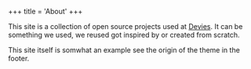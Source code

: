 +++
title = 'About'
+++

This site is a collection of open source projects used at [Devies](https://devies.se).
It can be something we used, we reused got inspired by or created from scratch.

This site itself is somwhat an example see the origin of the theme in the footer.
